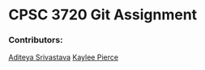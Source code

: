 # CPSC 3720 Git Assignment

### Contributors:

[Aditeya Srivastava](https://github.com/aditeyaS)
[Kaylee Pierce](https://github.com/kayleepierce)
